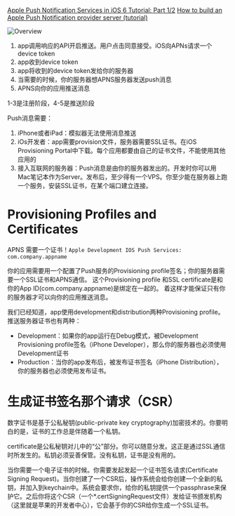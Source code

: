 [Apple Push Notification Services in iOS 6 Tutorial: Part 1/2](http://www.raywenderlich.com/32960/apple-push-notification-services-in-ios-6-tutorial-part-1)
[How to build an Apple Push Notification provider server (tutorial)](https://blog.serverdensity.com/how-to-build-an-apple-push-notification-provider-server-tutorial/)

![Overview](http://cdn1.raywenderlich.com/wp-content/uploads/2011/05/Push-Overview-467x500.jpg)

1. app调用响应的API开启推送。用户点击同意接受。iOS向APNs请求一个device token
2. app收到device token
3. app将收到的device token发给你的服务器
4. 当需要的时候，你的服务器想APNS服务器发送push消息
5. APNS向你的应用推送消息

1-3是注册阶段，4-5是推送阶段

Push消息需要：

1. iPhone或者iPad：模拟器无法使用消息推送
2. iOs开发者：app需要provision文件，服务器需要SSL证书。在iOS Provisioning Portal中下载。每个应用都要由自己的证书文件，不能使用其他应用的
3. 接入互联网的服务器：Push消息是由你的服务器发出的。开发时你可以用Mac笔记本作为Server。发布后，至少得有一个VPS。你至少能在服务器上跑一个服务，安装SSL证书，在某个端口建立连接。

Provisioning Profiles and Certificates
====

APNS 需要一个证书！`Apple Development IOS Push Services: com.company.appname`

你的应用需要用一个配置了Push服务的Provisioning profile签名；你的服务器需要一个SSL证书和APNS通信。
这个Provisioning profile 和SSL certificate是和你的App ID(com.company.appname)是绑定在一起的。
着这样才能保证只有你的服务器才可以向你的应用推送消息。

我们已经知道，app使用development和distribution两种Provisioning profile。
推送服务器证书也有两种：

- Development：如果你的app运行在Debug模式，被Development Provisioning profile签名（iPhone Developer），那么你的服务器也必须使用Development证书
- Production：当你的app发布后，被发布证书签名（iPhone Distribution），你的服务器也必须使用发布证书。

生成证书签名那个请求（CSR）
====
数字证书是基于公私秘钥(public-private key cryptography)加密技术的。你要明白的是，证书的工作总是伴随着一个私钥。

certificate是公私秘钥对儿中的“公”部分。你可以随意分发。这正是通过SSL通信时所发生的。私钥必须妥善保管。没有私钥，证书是没有用的。

当你需要一个电子证书的时候。你需要发起发起一个证书签名请求(Certificate Signing Request)。当你创建了一个CSR后，操作系统会给你创建一个全新的私钥，并加入到keychain中。系统会要求你，给你的私钥提供一个passphrase来保护它。之后你将这个CSR（一个*.certSigningRequest文件）发给证书颁发机构（这里就是苹果的开发者中心），它会基于你的CSR给你生成一个SSL证书。



